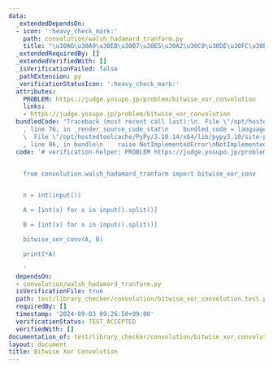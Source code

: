 ```yaml
---
data:
  _extendedDependsOn:
  - icon: ':heavy_check_mark:'
    path: convolution/walsh_hadamard_tranform.py
    title: "\u30A6\u30A9\u30EB\u30B7\u30E5\u30A2\u30C0\u30DE\u30FC\u30EB\u5909\u63DB"
  _extendedRequiredBy: []
  _extendedVerifiedWith: []
  _isVerificationFailed: false
  _pathExtension: py
  _verificationStatusIcon: ':heavy_check_mark:'
  attributes:
    PROBLEM: https://judge.yosupo.jp/problem/bitwise_xor_convolution
    links:
    - https://judge.yosupo.jp/problem/bitwise_xor_convolution
  bundledCode: "Traceback (most recent call last):\n  File \"/opt/hostedtoolcache/PyPy/3.10.14/x64/lib/pypy3.10/site-packages/onlinejudge_verify/documentation/build.py\"\
    , line 76, in _render_source_code_stat\n    bundled_code = language.bundle(\n\
    \  File \"/opt/hostedtoolcache/PyPy/3.10.14/x64/lib/pypy3.10/site-packages/onlinejudge_verify/languages/python.py\"\
    , line 96, in bundle\n    raise NotImplementedError\nNotImplementedError\n"
  code: '# verification-helper: PROBLEM https://judge.yosupo.jp/problem/bitwise_xor_convolution


    from convolution.walsh_hadamard_tranform import bitwise_xor_conv


    n = int(input())

    A = [int(x) for x in input().split()]

    B = [int(x) for x in input().split()]

    bitwise_xor_conv(A, B)

    print(*A)

    '
  dependsOn:
  - convolution/walsh_hadamard_tranform.py
  isVerificationFile: true
  path: test/library_checker/convolution/bitwise_xor_convolution.test.py
  requiredBy: []
  timestamp: '2024-09-03 09:26:50+09:00'
  verificationStatus: TEST_ACCEPTED
  verifiedWith: []
documentation_of: test/library_checker/convolution/bitwise_xor_convolution.test.py
layout: document
title: Bitwise Xor Convolution
---
```

